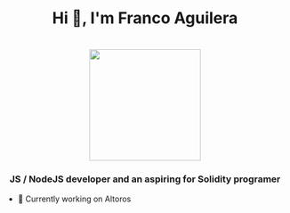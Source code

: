 <h1 align="center">Hi 👋, I'm Franco Aguilera<h1>

<div id="header" align="center">
  <img src="https://media4.giphy.com/media/qgQUggAC3Pfv687qPC/giphy.gif" width="200"/>
</div>

<h3 align="center">JS / NodeJS developer and an aspiring for Solidity programer</h3>
  
- 🔭 Currently working on Altoros
  
<!--
**FrancoAguilera/FrancoAguilera** is a ✨ _special_ ✨ repository because its `README.md` (this file) appears on your GitHub profile.

Here are some ideas to get you started:

- 🔭 I’m currently working on ...
- 🌱 I’m currently learning ...
- 👯 I’m looking to collaborate on ...
- 🤔 I’m looking for help with ...
- 💬 Ask me about ...
- 📫 How to reach me: ...
- 😄 Pronouns: ...
- ⚡ Fun fact: ...
-->

